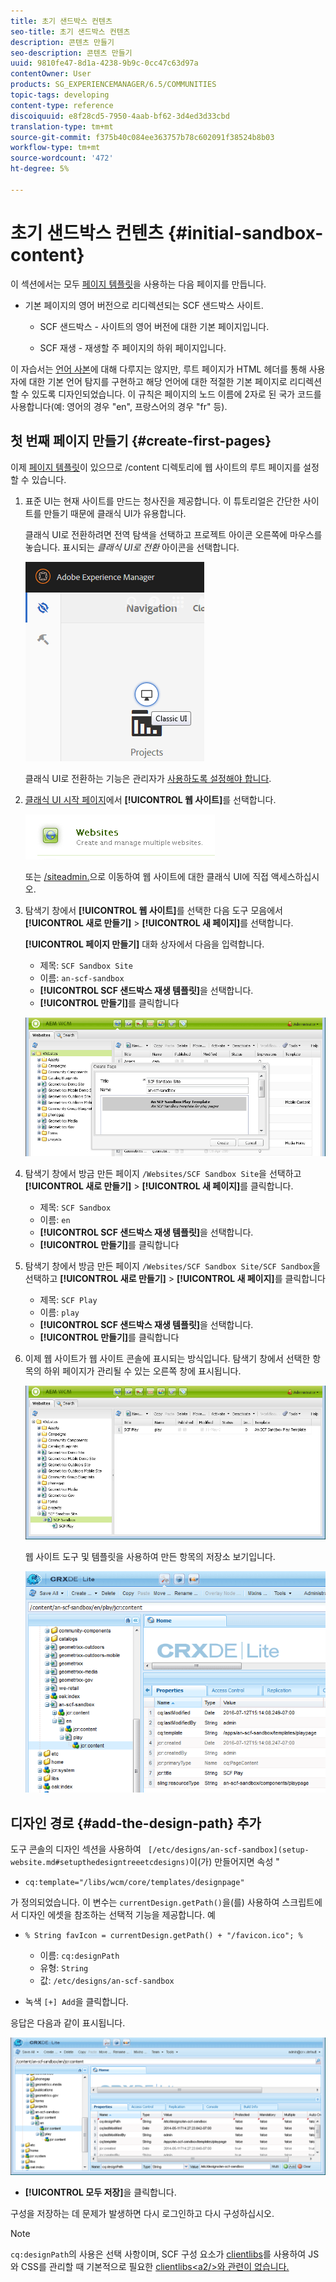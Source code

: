 ```yaml
---
title: 초기 샌드박스 컨텐츠
seo-title: 초기 샌드박스 컨텐츠
description: 콘텐츠 만들기
seo-description: 콘텐츠 만들기
uuid: 9810fe47-8d1a-4238-9b9c-0cc47c63d97a
contentOwner: User
products: SG_EXPERIENCEMANAGER/6.5/COMMUNITIES
topic-tags: developing
content-type: reference
discoiquuid: e8f28cd5-7950-4aab-bf62-3d4ed3d33cbd
translation-type: tm+mt
source-git-commit: f375b40c084ee363757b78c602091f38524b8b03
workflow-type: tm+mt
source-wordcount: '472'
ht-degree: 5%

---
```



# 초기 샌드박스 컨텐츠 {#initial-sandbox-content}

이 섹션에서는 모두 [페이지 템플릿](initial-app.md#createthepagetemplate)을 사용하는 다음 페이지를 만듭니다.

* 기본 페이지의 영어 버전으로 리디렉션되는 SCF 샌드박스 사이트.

   * SCF 샌드박스 - 사이트의 영어 버전에 대한 기본 페이지입니다.

   * SCF 재생 - 재생할 주 페이지의 하위 페이지입니다.

이 자습서는 [언어 사본](../../help/sites-administering/tc-prep.md)에 대해 다루지는 않지만, 루트 페이지가 HTML 헤더를 통해 사용자에 대한 기본 언어 탐지를 구현하고 해당 언어에 대한 적절한 기본 페이지로 리디렉션할 수 있도록 디자인되었습니다. 이 규칙은 페이지의 노드 이름에 2자로 된 국가 코드를 사용합니다(예: 영어의 경우 &quot;en&quot;, 프랑스어의 경우 &quot;fr&quot; 등).

## 첫 번째 페이지 만들기 {#create-first-pages}

이제 [페이지 템플릿](initial-app.md#createthepagetemplate)이 있으므로 /content 디렉토리에 웹 사이트의 루트 페이지를 설정할 수 있습니다.

1. 표준 UI는 현재 사이트를 만드는 청사진을 제공합니다. 이 튜토리얼은 간단한 사이트를 만들기 때문에 클래식 UI가 유용합니다.

   클래식 UI로 전환하려면 전역 탐색을 선택하고 프로젝트 아이콘 오른쪽에 마우스를 놓습니다. 표시되는 *클래식 UI로 전환* 아이콘을 선택합니다.

   ![클래식 UI](assets/classic-ui.png)

   클래식 UI로 전환하는 기능은 관리자가 [사용하도록 설정해야 합니다](../../help/sites-administering/enable-classic-ui.md).

1. [클래식 UI 시작 페이지](http://localhost:4502/welcome.html)에서 **[!UICONTROL 웹 사이트]**&#x200B;를 선택합니다.

   ![classic-ui-website](assets/classic-ui-website.png)

   또는 [/siteadmin.](http://localhost:4502/siteadmin)으로 이동하여 웹 사이트에 대한 클래식 UI에 직접 액세스하십시오.

1. 탐색기 창에서 **[!UICONTROL 웹 사이트]**&#x200B;를 선택한 다음 도구 모음에서 **[!UICONTROL 새로 만들기]** > **[!UICONTROL 새 페이지]**&#x200B;를 선택합니다.

   **[!UICONTROL 페이지 만들기]** 대화 상자에서 다음을 입력합니다.

   * 제목: `SCF Sandbox Site`
   * 이름: `an-scf-sandbox`
   * **[!UICONTROL SCF 샌드박스 재생 템플릿]**&#x200B;을 선택합니다.
   * **[!UICONTROL 만들기]**&#x200B;를 클릭합니다

   ![classic-ui-create-page](assets/classic-ui-create-page.png)

1. 탐색기 창에서 방금 만든 페이지 `/Websites/SCF Sandbox Site`을 선택하고 **[!UICONTROL 새로 만들기]** > **[!UICONTROL 새 페이지]**&#x200B;를 클릭합니다.

   * 제목: `SCF Sandbox`
   * 이름: `en`
   * **[!UICONTROL SCF 샌드박스 재생 템플릿]**&#x200B;을 선택합니다.
   * **[!UICONTROL 만들기]**&#x200B;를 클릭합니다

1. 탐색기 창에서 방금 만든 페이지 `/Websites/SCF Sandbox Site/SCF Sandbox`을 선택하고 **[!UICONTROL 새로 만들기]** > **[!UICONTROL 새 페이지]**&#x200B;를 클릭합니다

   * 제목: `SCF Play`
   * 이름: `play`
   * **[!UICONTROL SCF 샌드박스 재생 템플릿]**&#x200B;을 선택합니다.
   * **[!UICONTROL 만들기]**&#x200B;를 클릭합니다

1. 이제 웹 사이트가 웹 사이트 콘솔에 표시되는 방식입니다. 탐색기 창에서 선택한 항목의 하위 페이지가 관리될 수 있는 오른쪽 창에 표시됩니다.

   ![classic-ui-website-page](assets/classic-ui-website-page.png)

   웹 사이트 도구 및 템플릿을 사용하여 만든 항목의 저장소 보기입니다.

   ![classic-ui-repository-view](assets/classic-ui-repository-view.png)

## 디자인 경로 {#add-the-design-path} 추가

도구 콘솔의 디자인 섹션을 사용하여 ` [/etc/designs/an-scf-sandbox](setup-website.md#setupthedesigntreeetcdesigns)`이(가) 만들어지면 속성 &quot;

* `cq:template="/libs/wcm/core/templates/designpage"`

가 정의되었습니다. 이 변수는 `currentDesign.getPath()`을(를) 사용하여 스크립트에서 디자인 에셋을 참조하는 선택적 기능을 제공합니다. 예

* `% String favIcon = currentDesign.getPath() + "/favicon.ico"; %`


   * 이름: `cq:designPath`
   * 유형: `String`
   * 값: `/etc/designs/an-scf-sandbox`

* 녹색 `[+] Add`을 클릭합니다.

응답은 다음과 같이 표시됩니다.

![classic-ui-repository-path](assets/classic-ui-repository-path.png)

* **[!UICONTROL 모두 저장]**&#x200B;을 클릭합니다.

구성을 저장하는 데 문제가 발생하면 다시 로그인하고 다시 구성하십시오.

>[!NOTE]
>
>`cq:designPath`의 사용은 선택 사항이며, SCF 구성 요소가 [clientlibs](develop-app.md#includeclientlibsintemplate)를 사용하여 JS와 CSS를 관리할 때 기본적으로 필요한 [clientlibs&lt;a2/>와 관련이 없습니다.](client-customize.md#clientlibs-for-scf)
